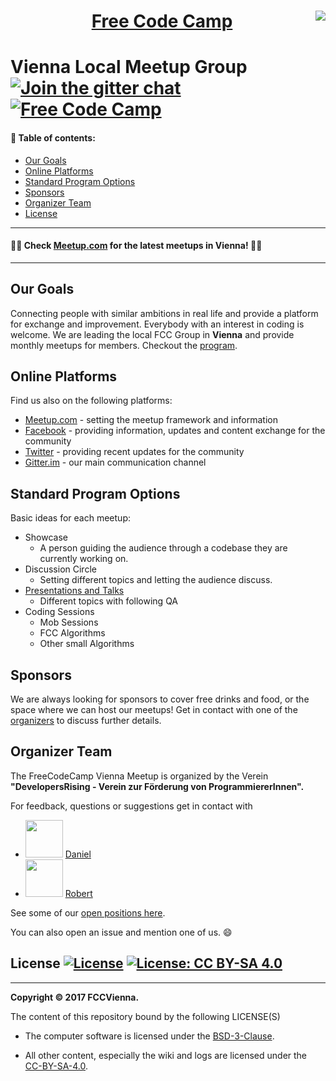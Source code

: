 <h1 align=center>
<a href="https://fccvienna.github.io/">
<img src="./graphics/banner_8.17_facebook.jpeg?raw=true" height="" align="right">
</a>
<a href="https://github.com/freeCodeCamp/freeCodeCamp">Free Code Camp</a>
</h1>

# Vienna Local Meetup Group [![Join the gitter chat](https://badges.gitter.im/Join%20Chat.svg)](https://gitter.im/FCCVienna/Lobby) [![Free Code Camp](https://img.shields.io/badge/Official%20Site-FreeCodeCamp-brightgreen.svg?style=plastic)](https://github.com/freeCodeCamp/freeCodeCamp)

#### 📄 Table of contents:

  - [Our Goals](#our-goals)
  - [Online Platforms](#online-platforms)
  - [Standard Program Options](#standard-program-options)
  - [Sponsors](#sponsors)
  - [Organizer Team](#organizer-team)
  - [License](#organizer-team)


---
####  🎉🚀 Check [Meetup.com](https://www.meetup.com/de-DE/Free-Code-Camp-Vienna/) for the latest meetups in Vienna! 🚀🎉
---
## Our Goals
Connecting people with similar ambitions in real life and provide a platform for exchange and improvement. Everybody with an interest in coding is welcome. We are leading the local FCC Group in **Vienna** and provide monthly meetups for members. Checkout the [program](#standard-program-options).

## Online Platforms
Find us also on the following platforms:
* [Meetup.com](https://www.meetup.com/de-DE/Free-Code-Camp-Vienna/) - setting the meetup framework and information
* [Facebook](https://www.facebook.com/groups/free.code.camp.vienna.austria) - providing information, updates and content exchange for the community
* [Twitter](https://twitter.com/freecodecampvie) - providing recent updates for the community
* [Gitter.im](https://gitter.im/FCCVienna/Lobby) - our main communication channel

## Standard Program Options
Basic ideas for each meetup:
* Showcase
  * A person guiding the audience through a codebase they are currently working on.
* Discussion Circle
  * Setting different topics and letting the audience discuss.
* [Presentations and Talks](talks/Readme.md)
  * Different topics with following QA
* Coding Sessions
  * Mob Sessions
  * FCC Algorithms
  * Other small Algorithms

## Sponsors
We are always looking for sponsors to cover free drinks and food, or the space where we can host our meetups! Get in contact with one of the [organizers](#organizer-team) to discuss further details.

## Organizer Team

The FreeCodeCamp Vienna Meetup is organized by the Verein <strong>"DevelopersRising - Verein zur Förderung von ProgrammiererInnen". </strong>

For feedback, questions or suggestions get in contact with
- <img src="https://avatars2.githubusercontent.com/u/22077628?s=460&v=4" height="60"> [Daniel](https://github.com/Createdd)
- <img src="https://avatars3.githubusercontent.com/u/13132899?v=3&s=460" height="60"> [Robert](https://github.com/robeerob)

See some of our [open positions here](https://github.com/DevelopersRising/DevelopersRising/blob/master/docs/Positions.md).

You can also open an issue and mention one of us. 😄

## License [![License](https://img.shields.io/badge/License-BSD%203--Clause-red.svg)](https://opensource.org/licenses/BSD-3-Clause) [![License: CC BY-SA 4.0](https://img.shields.io/badge/License-CC%20BY--SA%204.0-red.svg)](http://creativecommons.org/licenses/by-sa/4.0/)

<hr>
<strong>Copyright &#169 2017 FCCVienna.</strong>

The content of this repository bound by the following LICENSE(S)

- The computer software is licensed under the [BSD-3-Clause](./LICENSE_software.md).

- All other content, especially the wiki and logs are licensed under the [CC-BY-SA-4.0](./LICENSE_written.md).

